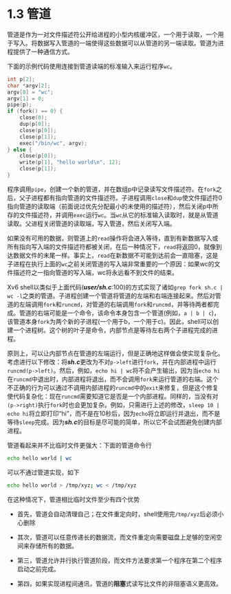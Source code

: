 # 1.3 管道

管道是作为一对文件描述符公开给进程的小型内核缓冲区，一个用于读取，一个用于写入。将数据写入管道的一端使得这些数据可以从管道的另一端读取。管道为进程提供了一种通信方式。

下面的示例代码使用连接到管道读端的标准输入来运行程序`wc`。

```c
int p[2];
char *argv[2];
argv[0] = "wc";
argv[1] = 0;
pipe(p);
if (fork() == 0) {
    close(0);
    dup(p[0]);
    close(p[0]);
    close(p[1]);
    exec("/bin/wc", argv);
} else {
    close(p[0]);
    write(p[1], "hello world\n", 12);
    close(p[1]);
}
```

程序调用`pipe`，创建一个新的管道，并在数组p中记录读写文件描述符。在`fork`之后，父子进程都有指向管道的文件描述符。子进程调用`close`和`dup`使文件描述符0指向管道的读取端（前面说过优先分配最小的未使用的描述符），然后关闭p中所存的文件描述符，并调用`exec`运行`wc`。当`wc`从它的标准输入读取时，就是从管道读取。父进程关闭管道的读取端，写入管道，然后关闭写入端。

如果没有可用的数据，则管道上的`read`操作将会进入等待，直到有新数据写入或所有指向写入端的文件描述符都被关闭，在后一种情况下，`read`将返回0，就像到达数据文件的末尾一样。事实上，`read`在新数据不可能到达前会一直阻塞，这是子进程在执行上面的`wc`之前关闭管道的写入端非常重要的一个原因：如果wc的文件描述符之一指向管道的写入端，wc将永远看不到文件的结束。

Xv6 shell以类似于上面代码(***user/sh.c***:100)的方式实现了诸如`grep fork sh.c | wc -l`之类的管道。子进程创建一个管道将管道的左端和右端连接起来。然后对管道的左端调用`fork`和`runcmd`，对管道的右端调用`fork`和`runcmd`，并等待两者都完成。管道的右端可能是一个命令，该命令本身包含一个管道(例如，`a | b | c`)，该管道本身`fork`为两个新的子进程(一个用于b，一个用于c)。因此，shell可以创建一个进程树。这个树的叶子是命令，内部节点是等待左右两个子进程完成的进程。

原则上，可以让内部节点在管道的左端运行，但是正确地这样做会使实现复杂化。考虑进行以下修改：将***sh.c***更改为不对`p->left`进行`fork`，并在内部进程中运行`runcmd(p->left)`。然后，例如，`echo hi | wc`将不会产生输出，因为当`echo hi`在`runcmd`中退出时，内部进程将退出，而不会调用`fork`来运行管道的右端。这个不正确的行为可以通过不调用内部进程的`runcmd`中的`exit`来修复，但是这个修复使代码复杂化：现在`runcmd`需要知道它是否是一个内部进程。同样的，当没有对`(p->right)`执行`fork`时也会更加复杂。例如，只需进行上述的修改，`sleep 10 | echo hi`将立即打印“hi”，而不是在10秒后，因为`echo`将立即运行并退出，而不是等待`sleep`完成。因为***sh.c***的目标是尽可能的简单，所以它不会试图避免创建内部进程。

管道看起来并不比临时文件更强大：下面的管道命令行

```bash
echo hello world | wc
```

可以不通过管道实现，如下

```bash
echo hello world > /tmp/xyz; wc < /tmp/xyz
```

在这种情况下，管道相比临时文件至少有四个优势

- 首先，管道会自动清理自己；在文件重定向时，shell使用完`/tmp/xyz`后必须小心删除

- 其次，管道可以任意传递长的数据流，而文件重定向需要磁盘上足够的空闲空间来存储所有的数据。

- 第三，管道允许并行执行管道阶段，而文件方法要求第一个程序在第二个程序启动之前完成。

- 第四，如果实现进程间通讯，管道的**阻塞**式读写比文件的非阻塞语义更高效。
